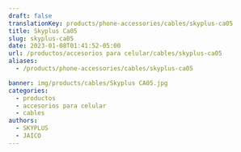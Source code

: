 ```yaml
---
draft: false
translationKey: products/phone-accessories/cables/skyplus-ca05
title: Skyplus Ca05
slug: skyplus-ca05
date: 2023-01-08T01:41:52-05:00
url: /productos/accesorios para celular/cables/skyplus-ca05
aliases:
  - /products/phone-accessories/cables/skyplus-ca05

banner: img/products/cables/Skyplus CA05.jpg
categories:
  - productos
  - accesorios para celular
  - cables
authors:
  - SKYPLUS
  - JAICO
---
```

